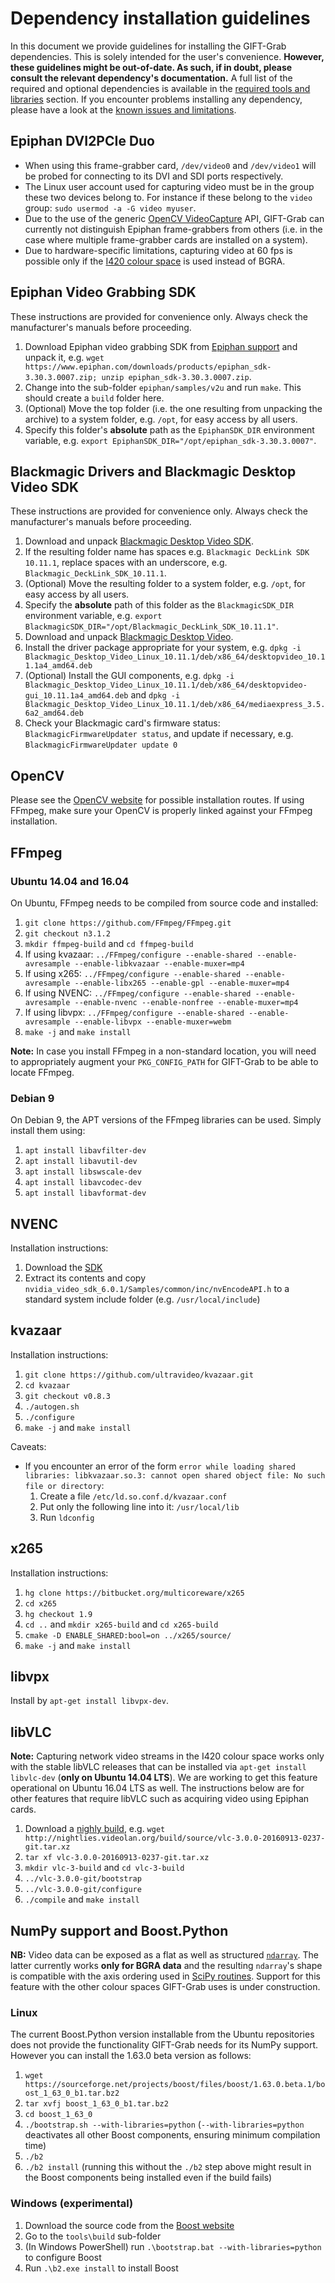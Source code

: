 # Dependency installation guidelines

In this document we provide guidelines for installing the GIFT-Grab dependencies.
This is solely intended for the user's convenience.
**However, these guidelines might be out-of-date.
As such, if in doubt, please consult the relevant dependency's documentation.**
A full list of the required and optional dependencies is available in the [required tools and libraries](requirements.md) section.
If you encounter problems installing any dependency, please have a look at the [known issues and limitations][gg-issues].

[gg-issues]: issues.md


## Epiphan DVI2PCIe Duo

* When using this frame-grabber card, `/dev/video0` and `/dev/video1` will be probed for connecting to its DVI and SDI ports respectively.
* The Linux user account used for capturing video must be in the group these two devices belong to. For instance if these belong to the `video` group: `sudo usermod -a -G video myuser`.
* Due to the use of the generic [OpenCV VideoCapture](http://docs.opencv.org/2.4/modules/highgui/doc/reading_and_writing_images_and_video.html#VideoCapture::VideoCapture%28int%20device%29) API, GIFT-Grab can currently not distinguish Epiphan frame-grabbers from others (i.e. in the case where multiple frame-grabber cards are installed on a system).
* Due to hardware-specific limitations, capturing video at 60 fps is possible only if the [I420 colour space](https://wiki.videolan.org/YUV#I420) is used instead of BGRA.


## Epiphan Video Grabbing SDK

These instructions are provided for convenience only.
Always check the manufacturer's manuals before proceeding.

1. Download Epiphan video grabbing SDK from [Epiphan support](https://www.epiphan.com/support/) and unpack it, e.g. `wget https://www.epiphan.com/downloads/products/epiphan_sdk-3.30.3.0007.zip; unzip epiphan_sdk-3.30.3.0007.zip`.
1. Change into the sub-folder `epiphan/samples/v2u` and run `make`. This should create a `build` folder here.
1. (Optional) Move the top folder (i.e. the one resulting from unpacking the archive) to a system folder, e.g. `/opt`, for easy access by all users.
1. Specify this folder's **absolute** path as the `EpiphanSDK_DIR` environment variable, e.g. `export EpiphanSDK_DIR="/opt/epiphan_sdk-3.30.3.0007"`.


## Blackmagic Drivers and Blackmagic Desktop Video SDK

These instructions are provided for convenience only.
Always check the manufacturer's manuals before proceeding.

1. Download and unpack [Blackmagic Desktop Video SDK][blackmagic-support].
1. If the resulting folder name has spaces e.g. `Blackmagic DeckLink SDK 10.11.1`, replace spaces with an underscore,
e.g. `Blackmagic_DeckLink_SDK_10.11.1`.
1. (Optional) Move the resulting folder to a system folder, e.g. `/opt`, for easy access by all users.
1. Specify the **absolute** path of this folder as the `BlackmagicSDK_DIR` environment variable, e.g.
`export BlackmagicSDK_DIR="/opt/Blackmagic_DeckLink_SDK_10.11.1"`.
1. Download and unpack [Blackmagic Desktop Video][blackmagic-support].
1. Install the driver package appropriate for your system, e.g.
`dpkg -i Blackmagic_Desktop_Video_Linux_10.11.1/deb/x86_64/desktopvideo_10.11.1a4_amd64.deb`
1. (Optional) Install the GUI components, e.g.
`dpkg -i Blackmagic_Desktop_Video_Linux_10.11.1/deb/x86_64/desktopvideo-gui_10.11.1a4_amd64.deb` and
`dpkg -i Blackmagic_Desktop_Video_Linux_10.11.1/deb/x86_64/mediaexpress_3.5.6a2_amd64.deb`
1. Check your Blackmagic card's firmware status: `BlackmagicFirmwareUpdater status`, and update if necessary, e.g.
`BlackmagicFirmwareUpdater update 0`

[blackmagic-support]: https://www.blackmagicdesign.com/support

## OpenCV

Please see the [OpenCV website](http://opencv.org/) for possible installation routes.
If using FFmpeg, make sure your OpenCV is properly linked against your FFmpeg installation.


## FFmpeg

### Ubuntu 14.04 and 16.04

On Ubuntu, FFmpeg needs to be compiled from source code and installed:

1. `git clone https://github.com/FFmpeg/FFmpeg.git`
1. `git checkout n3.1.2`
1. `mkdir ffmpeg-build` and `cd ffmpeg-build`
1. If using kvazaar: `../FFmpeg/configure --enable-shared --enable-avresample --enable-libkvazaar --enable-muxer=mp4`
1. If using x265: `../FFmpeg/configure --enable-shared --enable-avresample --enable-libx265 --enable-gpl --enable-muxer=mp4`
1. If using NVENC: `../FFmpeg/configure --enable-shared --enable-avresample --enable-nvenc --enable-nonfree --enable-muxer=mp4`
1. If using libvpx: `../FFmpeg/configure --enable-shared --enable-avresample --enable-libvpx --enable-muxer=webm`
1. `make -j` and `make install`

**Note:** In case you install FFmpeg in a non-standard location, you will need to appropriately augment your `PKG_CONFIG_PATH` for GIFT-Grab to be able to locate FFmpeg.

### Debian 9

On Debian 9, the APT versions of the FFmpeg libraries can be used.
Simply install them using:

1. `apt install libavfilter-dev`
1. `apt install libavutil-dev`
1. `apt install libswscale-dev`
1. `apt install libavcodec-dev`
1. `apt install libavformat-dev`


## NVENC

Installation instructions:

1. Download the [SDK](https://developer.nvidia.com/video-sdk-601)
1. Extract its contents and copy `nvidia_video_sdk_6.0.1/Samples/common/inc/nvEncodeAPI.h` to a standard system include folder (e.g. `/usr/local/include`)


## kvazaar

Installation instructions:

1. `git clone https://github.com/ultravideo/kvazaar.git`
1. `cd kvazaar`
1. `git checkout v0.8.3`
1. `./autogen.sh`
1. `./configure`
1. `make -j` and `make install`

Caveats:

* If you encounter an error of the form `error while loading shared libraries: libkvazaar.so.3: cannot open shared object file: No such file or directory`:
   1. Create a file `/etc/ld.so.conf.d/kvazaar.conf`
   1. Put only the following line into it: `/usr/local/lib`
   1. Run `ldconfig`


## x265

Installation instructions:

1. `hg clone https://bitbucket.org/multicoreware/x265`
1. `cd x265`
1. `hg checkout 1.9`
1. `cd ..` and `mkdir x265-build` and `cd x265-build`
1. `cmake -D ENABLE_SHARED:bool=on ../x265/source/`
1. `make -j` and `make install`


## libvpx

Install by `apt-get install libvpx-dev`.


## libVLC

**Note:** Capturing network video streams in the I420 colour space works only with the stable libVLC releases that can be installed via `apt-get install libvlc-dev` (**only on Ubuntu 14.04 LTS**).
We are working to get this feature operational on Ubuntu 16.04 LTS as well.
The instructions below are for other features that require libVLC such as acquiring video using Epiphan cards.

1. Download a [nighly build](http://nightlies.videolan.org/build/source/?C=M;O=D), e.g. `wget http://nightlies.videolan.org/build/source/vlc-3.0.0-20160913-0237-git.tar.xz`
1. `tar xf vlc-3.0.0-20160913-0237-git.tar.xz`
1. `mkdir vlc-3-build` and `cd vlc-3-build`
1. `../vlc-3.0.0-git/bootstrap`
1. `../vlc-3.0.0-git/configure`
1. `./compile` and `make install`


## NumPy support and Boost.Python

**NB:** Video data can be exposed as a flat as well as structured [`ndarray`](https://docs.scipy.org/doc/numpy/reference/arrays.ndarray.html).
The latter currently works **only for BGRA data** and the resulting `ndarray`'s shape is compatible with the axis ordering used in [SciPy routines](https://docs.scipy.org/doc/scipy/reference/).
Support for this feature with the other colour spaces GIFT-Grab uses is under construction.

### Linux

The current Boost.Python version installable from the Ubuntu repositories does not provide the functionality GIFT-Grab needs for its NumPy support.
However you can install the 1.63.0 beta version as follows:

1. `wget https://sourceforge.net/projects/boost/files/boost/1.63.0.beta.1/boost_1_63_0_b1.tar.bz2`
1. `tar xvfj boost_1_63_0_b1.tar.bz2`
1. `cd boost_1_63_0`
1. `./bootstrap.sh --with-libraries=python` (`--with-libraries=python` deactivates all other Boost components, ensuring minimum compilation time)
1. `./b2`
1. `./b2 install` (running this without the `./b2` step above might result in the Boost components being installed even if the build fails)

### Windows (**experimental**)

1. Download the source code from the [Boost website][boost]
1. Go to the `tools\build` sub-folder
1. (In Windows PowerShell) run `.\bootstrap.bat --with-libraries=python` to configure Boost
1. Run `.\b2.exe install` to install Boost

[boost]: https://www.boost.org/

